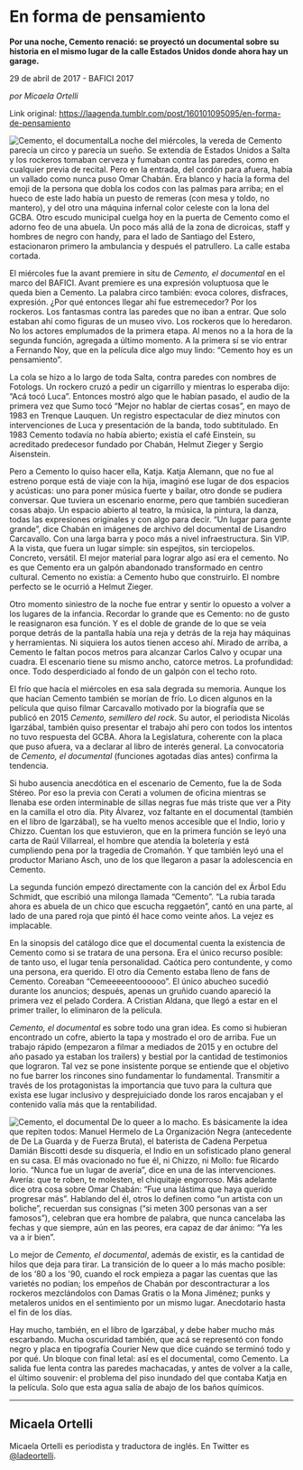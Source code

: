 # En forma de pensamiento

**Por una noche, Cemento renació: se proyectó un documental sobre su historia en el mismo lugar de la calle Estados Unidos donde ahora hay un garage.**

29 de abril de 2017 - BAFICI 2017

_por Micaela Ortelli_

Link original: https://laagenda.tumblr.com/post/160101095095/en-forma-de-pensamiento

![Cemento, el documental](https://64.media.tumblr.com/0d3879de2c339c70a6b666fd2f6eb690/tumblr_inline_pk08nuhmSg1t6q87u_500.jpg)La noche del miércoles, la vereda de Cemento parecía un circo y parecía un sueño. Se extendía de Estados Unidos a Salta y los rockeros tomaban cerveza y fumaban contra las paredes, como en cualquier previa de recital. Pero en la entrada, del cordón para afuera, había un vallado como nunca puso Omar Chabán. Era blanco y hacía la forma del emoji de la persona que dobla los codos con las palmas para arriba; en el hueco de este lado había un puesto de remeras (con mesa y toldo, no mantero), y del otro una máquina infernal color celeste con la lona del GCBA. Otro escudo municipal cuelga hoy en la puerta de Cemento como el adorno feo de una abuela. Un poco más allá de la zona de dicroicas, staff y hombres de negro con handy, para el lado de Santiago del Estero, estacionaron primero la ambulancia y después el patrullero. La calle estaba cortada.

El miércoles fue la avant premiere in situ de *Cemento, el documental* en el marco del BAFICI. Avant premiere es una expresión voluptuosa que le queda bien a Cemento. La palabra circo también: evoca colores, disfraces, expresión. ¿Por qué entonces llegar ahí fue estremecedor? Por los rockeros. Los fantasmas contra las paredes que no iban a entrar. Que solo estaban ahí como figuras de un museo vivo. Los rockeros que lo heredaron. No los actores emplumados de la primera etapa. Al menos no a la hora de la segunda función, agregada a último momento. A la primera sí se vio entrar a Fernando Noy, que en la película dice algo muy lindo: “Cemento hoy es un pensamiento”.

La cola se hizo a lo largo de toda Salta, contra paredes con nombres de Fotologs. Un rockero cruzó a pedir un cigarrillo y mientras lo esperaba dijo: “Acá tocó Luca”. Entonces mostró algo que le habían pasado, el audio de la primera vez que Sumo tocó “Mejor no hablar de ciertas cosas”, en mayo de 1983 en Trenque Lauquen. Un registro espectacular de diez minutos con intervenciones de Luca y presentación de la banda, todo subtitulado. En 1983 Cemento todavía no había abierto; existía el café Einstein, su acreditado predecesor fundado por Chabán, Helmut Zieger y Sergio Aisenstein.

Pero a Cemento lo quiso hacer ella, Katja. Katja Alemann, que no fue al estreno porque está de viaje con la hija, imaginó ese lugar de dos espacios y acústicas: uno para poner música fuerte y bailar, otro donde se pudiera conversar. Que tuviera un escenario enorme, pero que también sucedieran cosas abajo. Un espacio abierto al teatro, la música, la pintura, la danza, todas las expresiones originales y con algo para decir. “Un lugar para gente grande”, dice Chabán en imágenes de archivo del documental de Lisandro Carcavallo. Con una larga barra y poco más a nivel infraestructura. Sin VIP. A la vista, que fuera un lugar simple: sin espejitos, sin terciopelos. Concreto, versátil. El mejor material para lograr algo así era el cemento. No es que Cemento era un galpón abandonado transformado en centro cultural. Cemento no existía: a Cemento hubo que construirlo. El nombre perfecto se le ocurrió a Helmut Zieger.

Otro momento siniestro de la noche fue entrar y sentir lo opuesto a volver a los lugares de la infancia. Recordar lo grande que es Cemento: no de gusto le reasignaron esa función. Y es el doble de grande de lo que se veía porque detrás de la pantalla había una reja y detrás de la reja hay máquinas y herramientas. Ni siquiera los autos tienen acceso ahí. Mirado de arriba, a Cemento le faltan pocos metros para alcanzar Carlos Calvo y ocupar una cuadra. El escenario tiene su mismo ancho, catorce metros. La profundidad: once. Todo desperdiciado al fondo de un galpón con el techo roto.

El frío que hacía el miércoles en esa sala degrada su memoria. Aunque los que hacían Cemento también se morían de frío. Lo dicen algunos en la película que quiso filmar Carcavallo motivado por la biografía que se publicó en 2015 *Cemento, semillero del rock*. Su autor, el periodista Nicolás Igarzábal, también quiso presentar el trabajo ahí pero con todos los intentos no tuvo respuesta del GCBA. Ahora la Legislatura, coherente con la placa que puso afuera, va a declarar al libro de interés general. La convocatoria de *Cemento, el documental* (funciones agotadas días antes) confirma la tendencia.

Si hubo ausencia anecdótica en el escenario de Cemento, fue la de Soda Stéreo. Por eso la previa con Cerati a volumen de oficina mientras se llenaba ese orden interminable de sillas negras fue más triste que ver a Pity en la camilla el otro día. Pity Álvarez, voz faltante en el documental (también en el libro de Igarzábal), se ha vuelto menos accesible que el Indio, Iorio y Chizzo. Cuentan los que estuvieron, que en la primera función se leyó una carta de Raúl Villarreal, el hombre que atendía la boletería y está cumpliendo pena por la tragedia de Cromañón. Y que también leyó una el productor Mariano Asch, uno de los que llegaron a pasar la adolescencia en Cemento.

La segunda función empezó directamente con la canción del ex Árbol Edu Schmidt, que escribió una milonga llamada “Cemento”. “La rubia tarada ahora es abuela de un chico que escucha reggaetón”, cantó en una parte, al lado de una pared roja que pintó él hace como veinte años. La vejez es implacable.

En la sinopsis del catálogo dice que el documental cuenta la existencia de Cemento como si se tratara de una persona. Era el único recurso posible: de tanto uso, el lugar tenía personalidad. Caótica pero contundente, y como una persona, era querido. El otro día Cemento estaba lleno de fans de Cemento. Coreaban “Cemeeeeentoooooo”. El único abucheo sucedió durante los anuncios; después, apenas un gruñido cuando apareció la primera vez el pelado Cordera. A Cristian Aldana, que llegó a estar en el primer trailer, lo eliminaron de la película.

*Cemento, el documental* es sobre todo una gran idea. Es como si hubieran encontrado un cofre, abierto la tapa y mostrado el oro de arriba. Fue un trabajo rápido (empezaron a filmar a mediados de 2015 y en octubre del año pasado ya estaban los trailers) y bestial por la cantidad de testimonios que lograron. Tal vez se pone insistente porque se entiende que el objetivo no fue barrer los rincones sino fundamentar lo fundamental. Transmitir a través de los protagonistas la importancia que tuvo para la cultura que exista ese lugar inclusivo y desprejuiciado donde los raros encajaban y el contenido valía más que la rentabilidad.

![Cemento, el documental](https://64.media.tumblr.com/0d3879de2c339c70a6b666fd2f6eb690/tumblr_inline_pk08nuhmSg1t6q87u_500.jpg) De lo queer a lo macho. Es básicamente la idea que repiten todos: Manuel Hermelo de La Organización Negra (antecedente de De La Guarda y de Fuerza Bruta), el baterista de Cadena Perpetua Damián Biscotti desde su disquería, el Indio en un sofisticado plano general en su casa. El más ovacionado no fue él, ni Chizzo, ni Mollo: fue Ricardo Iorio. “Nunca fue un lugar de avería”, dice en una de las intervenciones. Avería: que te roben, te molesten, el chiquitaje engorroso. Más adelante dice otra cosa sobre Omar Chabán: “Fue una lástima que haya querido progresar más”. Hablando del él, otros lo definen como “un artista con un boliche”, recuerdan sus consignas (“si meten 300 personas van a ser famosos”), celebran que era hombre de palabra, que nunca cancelaba las fechas y que siempre, aún en las peores, era capaz de dar ánimo: “Ya les va a ir bien”.

Lo mejor de *Cemento, el documental*, además de existir, es la cantidad de hilos que deja para tirar. La transición de lo queer a lo más macho posible: de los ‘80 a los '90, cuando el rock empieza a pagar las cuentas que las varietés no podían; los empeños de Chabán por descontracturar a los rockeros mezclándolos con Damas Gratis o la Mona Jiménez; punks y metaleros unidos en el sentimiento por un mismo lugar. Anecdotario hasta el fin de los días.

Hay mucho, también, en el libro de Igarzábal, y debe haber mucho más escarbando. Mucha oscuridad también, que acá se representó con fondo negro y placa en tipografía Courier New que dice cuándo se terminó todo y por qué. Un bloque con final letal: así es el documental, como Cemento. La salida fue lenta contra las paredes machacadas, y antes de volver a la calle, el último souvenir: el problema del piso inundado del que contaba Katja en la película. Solo que esta agua salía de abajo de los baños químicos.

  




---

 Micaela Ortelli
----------------

 Micaela Ortelli es periodista y traductora de inglés. En Twitter es [@ladeortelli](https://twitter.com/ladeortelli). 

